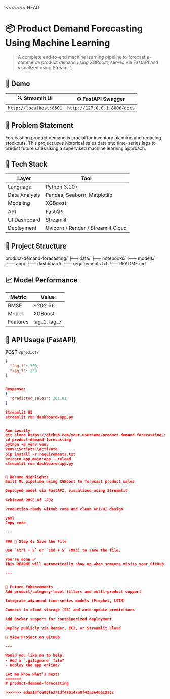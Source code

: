 <<<<<<< HEAD
# 📦 Product Demand Forecasting Using Machine Learning

> A complete end-to-end machine learning pipeline to forecast e-commerce product demand using XGBoost, served via FastAPI and visualized using Streamlit.

## 🚀 Demo

| 🔍 Streamlit UI | ⚙️ FastAPI Swagger |
|----------------|-------------------|
| `http://localhost:8501` | `http://127.0.0.1:8000/docs` |

## 🧠 Problem Statement

Forecasting product demand is crucial for inventory planning and reducing stockouts. This project uses historical sales data and time-series lags to predict future sales using a supervised machine learning approach.

## 🧰 Tech Stack

| Layer | Tool |
|-------|------|
| Language | Python 3.10+ |
| Data Analysis | Pandas, Seaborn, Matplotlib |
| Modeling | XGBoost |
| API | FastAPI |
| UI Dashboard | Streamlit |
| Deployment | Uvicorn / Render / Streamlit Cloud |

## 📁 Project Structure

product-demand-forecasting/
├── data/
├── notebooks/
├── models/
├── app/
├── dashboard/
├── requirements.txt
└── README.md


## 📈 Model Performance

| Metric | Value |
|--------|-------|
| RMSE   | ~202.66 |
| Model  | XGBoost |
| Features | lag_1, lag_7 |

## 🧪 API Usage (FastAPI)

**POST** `/predict/`

```json
{
  "lag_1": 300,
  "lag_7": 250
}


Response:
{
  "predicted_sales": 261.01
}

Streamlit UI
streamlit run dashboard/app.py


Run Locally
git clone https://github.com/your-username/product-demand-forecasting.git
cd product-demand-forecasting
python -m venv venv
venv\\Scripts\\activate
pip install -r requirements.txt
uvicorn app.main:app --reload
streamlit run dashboard/app.py


🧾 Resume Highlights
Built ML pipeline using XGBoost to forecast product sales

Deployed model via FastAPI, visualized using Streamlit

Achieved RMSE of ~202

Production-ready GitHub code and clean API/UI design

yaml
Copy code

---

### 🔹 Step 4: Save the File

Use `Ctrl + S` or `Cmd + S` (Mac) to save the file.

You're done ✅  
This README will automatically show up when someone visits your GitHub repo (after pushing it).

---


📌 Future Enhancements
Add product/category-level filters and multi-product support

Integrate advanced time-series models (Prophet, LSTM)

Connect to cloud storage (S3) and auto-update predictions

Add Docker support for containerized deployment

Deploy publicly via Render, EC2, or Streamlit Cloud

🔗 View Project on GitHub

---

Would you like me to help:
- Add a `.gitignore` file?
- Deploy the app online?

Let me know what’s next!
=======
# product-demand-forecasting

>>>>>>> edaa14fce00f6371df479147a0f42a5646e1920c
